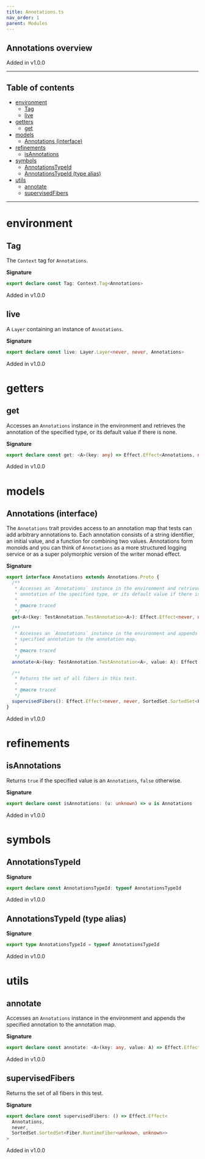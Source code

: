 ```yaml
---
title: Annotations.ts
nav_order: 1
parent: Modules
---
```


## Annotations overview

Added in v1.0.0

---

<h2 class="text-delta">Table of contents</h2>

- [environment](#environment)
  - [Tag](#tag)
  - [live](#live)
- [getters](#getters)
  - [get](#get)
- [models](#models)
  - [Annotations (interface)](#annotations-interface)
- [refinements](#refinements)
  - [isAnnotations](#isannotations)
- [symbols](#symbols)
  - [AnnotationsTypeId](#annotationstypeid)
  - [AnnotationsTypeId (type alias)](#annotationstypeid-type-alias)
- [utils](#utils)
  - [annotate](#annotate)
  - [supervisedFibers](#supervisedfibers)

---

# environment

## Tag

The `Context` tag for `Annotations`.

**Signature**

```ts
export declare const Tag: Context.Tag<Annotations>
```

Added in v1.0.0

## live

A `Layer` containing an instance of `Annotations`.

**Signature**

```ts
export declare const live: Layer.Layer<never, never, Annotations>
```

Added in v1.0.0

# getters

## get

Accesses an `Annotations` instance in the environment and retrieves the
annotation of the specified type, or its default value if there is none.

**Signature**

```ts
export declare const get: <A>(key: any) => Effect.Effect<Annotations, never, A>
```

Added in v1.0.0

# models

## Annotations (interface)

The `Annotations` trait provides access to an annotation map that tests can
add arbitrary annotations to. Each annotation consists of a string
identifier, an initial value, and a function for combining two values.
Annotations form monoids and you can think of `Annotations` as a more
structured logging service or as a super polymorphic version of the writer
monad effect.

**Signature**

```ts
export interface Annotations extends Annotations.Proto {
  /**
   * Accesses an `Annotations` instance in the environment and retrieves the
   * annotation of the specified type, or its default value if there is none.
   *
   * @macro traced
   */
  get<A>(key: TestAnnotation.TestAnnotation<A>): Effect.Effect<never, never, A>

  /**
   * Accesses an `Annotations` instance in the environment and appends the
   * specified annotation to the annotation map.
   *
   * @macro traced
   */
  annotate<A>(key: TestAnnotation.TestAnnotation<A>, value: A): Effect.Effect<never, never, void>

  /**
   * Returns the set of all fibers in this test.
   *
   * @macro traced
   */
  supervisedFibers(): Effect.Effect<never, never, SortedSet.SortedSet<Fiber.RuntimeFiber<unknown, unknown>>>
}
```

Added in v1.0.0

# refinements

## isAnnotations

Returns `true` if the specified value is an `Annotations`, `false`
otherwise.

**Signature**

```ts
export declare const isAnnotations: (u: unknown) => u is Annotations
```

Added in v1.0.0

# symbols

## AnnotationsTypeId

**Signature**

```ts
export declare const AnnotationsTypeId: typeof AnnotationsTypeId
```

Added in v1.0.0

## AnnotationsTypeId (type alias)

**Signature**

```ts
export type AnnotationsTypeId = typeof AnnotationsTypeId
```

Added in v1.0.0

# utils

## annotate

Accesses an `Annotations` instance in the environment and appends the
specified annotation to the annotation map.

**Signature**

```ts
export declare const annotate: <A>(key: any, value: A) => Effect.Effect<Annotations, never, void>
```

Added in v1.0.0

## supervisedFibers

Returns the set of all fibers in this test.

**Signature**

```ts
export declare const supervisedFibers: () => Effect.Effect<
  Annotations,
  never,
  SortedSet.SortedSet<Fiber.RuntimeFiber<unknown, unknown>>
>
```

Added in v1.0.0
